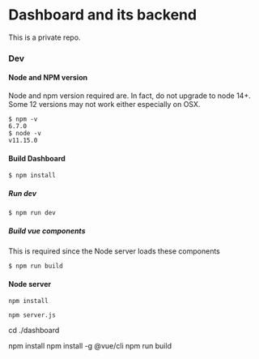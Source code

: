 # Dashboard and its backend
This is a private repo.

### Dev
#### Node and NPM version
Node and npm version required are. In fact, do not upgrade to node 14+. Some 12 versions may not work either especially on OSX.
```
$ npm -v
6.7.0
$ node -v
v11.15.0
```

#### Build Dashboard
```
$ npm install
```

##### Run dev 
```
$ npm run dev
```

##### Build vue components
This is required since the Node server loads these components
```
$ npm run build
```
#### Node server
```
npm install

npm server.js
```

cd ./dashboard

npm install 
npm install -g @vue/cli 
npm run build
